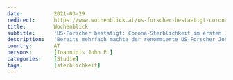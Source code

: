 ```yaml
---
date:          2021-03-29
redirect:      https://www.wochenblick.at/us-forscher-bestaetigt-corona-sterblichkeit-im-ersten-jahr-aeusserst-niedrig/
title:         Wochenblick
subtitle:      'US-Forscher bestätigt: Corona-Sterblichkeit im ersten Jahr äußerst niedrig'
description:   'Bereits mehrfach machte der renommierte US-Forscher John P. Ioannidis mit kritischen Studien die Weltöffentlichkeit darauf aufmerksam, dass einiges am offiziellen Corona-Narrativ nicht zusammenstimmen kann.'
country:       AT
persons:       [Ioannidis John P.]
categories:    [Studie]
tags:          [sterblichkeit]
---
```

